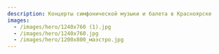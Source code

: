 ```yaml
---
description: Концерты симфонической музыки и балета в Красноярске
images: 
  - /images/hero/1240х760 (1).jpg
  - /images/hero/1240х760.jpg
  - /images/hero/1200х800_маэстро.jpg
---
```

